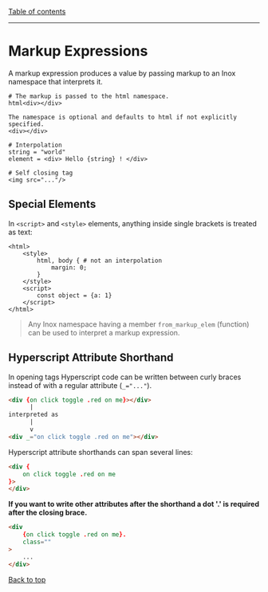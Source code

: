[Table of contents](./README.md)

---

# Markup Expressions

A markup expression produces a value by passing markup to an Inox namespace that interprets it.

```
# The markup is passed to the html namespace.
html<div></div> 

The namespace is optional and defaults to html if not explicitly specified.
<div></div> 

# Interpolation
string = "world"
element = <div> Hello {string} ! </div>

# Self closing tag
<img src="..."/>
```

## Special Elements

In `<script>` and `<style>` elements, anything inside single brackets is treated as text:

```
<html>
    <style>
        html, body { # not an interpolation
            margin: 0;
        }
    </style>
    <script>
        const object = {a: 1}
    </script>
</html>
```

> Any Inox namespace having a member `from_markup_elem` (function) can be used to interpret a markup expression.

## Hyperscript Attribute Shorthand

In opening tags Hyperscript code can be written between curly braces instead of with a regular attribute (`_="..."`).

```html
<div {on click toggle .red on me}></div>
      |
interpreted as
      |
      v
<div _="on click toggle .red on me"></div>
```

Hyperscript attribute shorthands can span several lines:

```html
<div {
    on click toggle .red on me
}>
</div>
```

**If you want to write other attributes after the shorthand a dot '.' is required after the closing brace.**

```html
<div 
    {on click toggle .red on me}.
    class=""
>
    ...
</div>
```

[Back to top](#markup-expressions)
